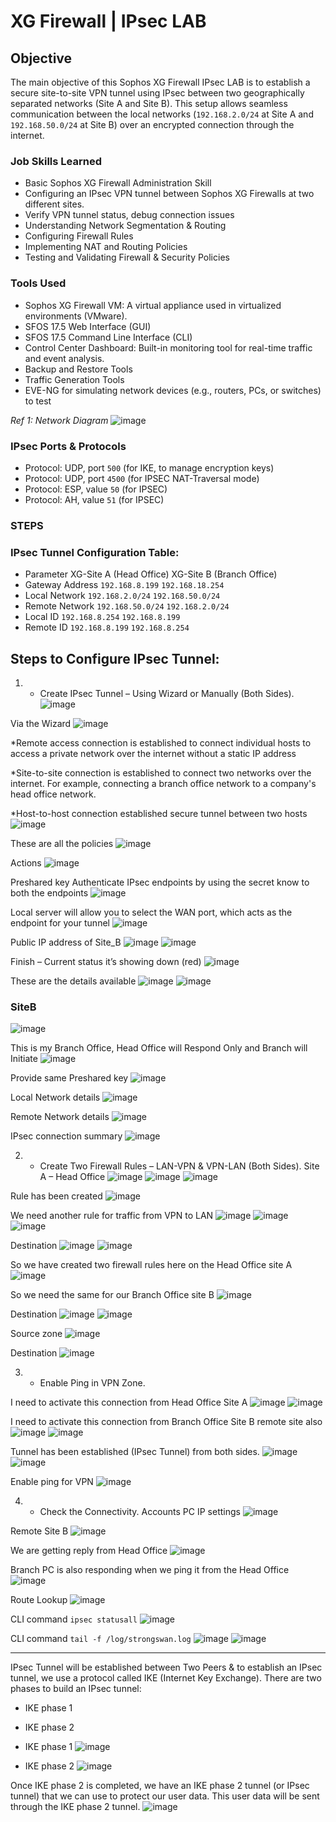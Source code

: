 # XG Firewall | IPsec LAB

## Objective

The main objective of this Sophos XG Firewall IPsec LAB is to establish a secure site-to-site VPN tunnel using IPsec between two geographically separated networks (Site A and Site B). This setup allows seamless communication between the local networks (`192.168.2.0/24` at Site A and `192.168.50.0/24` at Site B) over an encrypted connection through the internet.

### Job Skills Learned

- Basic Sophos XG Firewall Administration Skill
- Configuring an IPsec VPN tunnel between Sophos XG Firewalls at two different sites.
- Verify VPN tunnel status, debug connection issues
- Understanding Network Segmentation & Routing
- Configuring Firewall Rules
- Implementing NAT and Routing Policies
- Testing and Validating Firewall & Security Policies


### Tools Used

- Sophos XG Firewall VM: A virtual appliance used in virtualized environments (VMware).
- SFOS 17.5 Web Interface (GUI)
- SFOS 17.5 Command Line Interface (CLI)
- Control Center Dashboard: Built-in monitoring tool for real-time traffic and event analysis.
- Backup and Restore Tools
- Traffic Generation Tools
- EVE-NG for simulating network devices (e.g., routers, PCs, or switches) to test


*Ref 1: Network Diagram*
 ![image](https://github.com/user-attachments/assets/224c6be6-bb60-48e4-ab83-ea9e3974d067)

### IPsec Ports & Protocols
- Protocol: UDP, port `500` (for IKE, to manage encryption keys)
- Protocol: UDP, port `4500` (for IPSEC NAT-Traversal mode)
- Protocol: ESP, value `50` (for IPSEC)
- Protocol: AH, value `51` (for IPSEC)

### STEPS

### IPsec Tunnel Configuration Table:
- Parameter	XG-Site A (Head Office)	XG-Site B (Branch Office)
- Gateway Address	`192.168.8.199`	`192.168.18.254`
- Local Network	`192.168.2.0/24`	`192.168.50.0/24`
- Remote Network	`192.168.50.0/24`	`192.168.2.0/24`
- Local ID	`192.168.8.254`	`192.168.8.199`
- Remote ID	`192.168.8.199`	`192.168.8.254`



## Steps to Configure IPsec Tunnel:
1.	- Create IPsec Tunnel – Using Wizard or Manually (Both Sides).
![image](https://github.com/user-attachments/assets/6de67929-fc93-4cfc-9c46-1b6384076150)
 
Via the Wizard
![image](https://github.com/user-attachments/assets/c8699485-f6c2-4e4a-a494-3b4d1bf251d4)
 


*Remote access connection is established to connect individual hosts to access a private network over the internet without a static IP address

*Site-to-site connection is established to connect two networks over the internet. For example, connecting a branch office network to a company's head office network.

*Host-to-host connection established secure tunnel between two hosts
![image](https://github.com/user-attachments/assets/a64012ac-00b5-4bf6-9bc8-a93a3178a63d)

 

These are all the policies 
![image](https://github.com/user-attachments/assets/f7868c22-323e-4a66-abdb-6c4b941e9b67)
 
Actions
![image](https://github.com/user-attachments/assets/4a108bfa-74fb-4d92-bc45-131439b70bb9)
 

Preshared key Authenticate IPsec endpoints by using the secret know to both the endpoints
![image](https://github.com/user-attachments/assets/0a37c207-b8dd-45a9-9c3b-62230f364a6f)
 
Local server will allow you to select the WAN port, which acts as the endpoint for your tunnel
![image](https://github.com/user-attachments/assets/f827c851-7ab1-4f06-ad77-f870b9733f5d)
 
Public IP address of Site_B
![image](https://github.com/user-attachments/assets/fe5c0d85-b47a-402f-a300-0a85b47109f9)
![image](https://github.com/user-attachments/assets/ee6be57b-d9ce-454c-8005-784cdfd2e189)
 
 
Finish – Current status it’s showing down (red)
![image](https://github.com/user-attachments/assets/d17358b5-8034-45c8-8dcc-8c8584486ab7)
 


These are the details available
![image](https://github.com/user-attachments/assets/2b8b1efe-5133-4d30-bf8e-3598fa3305ca)
![image](https://github.com/user-attachments/assets/057c3da2-d1ab-434c-858c-a1337c2e4dcb)
 
 

### SiteB
![image](https://github.com/user-attachments/assets/b27e579f-069a-4587-a3ce-f500c1c74521)
 

This is my Branch Office, Head Office will Respond Only and Branch will Initiate
![image](https://github.com/user-attachments/assets/834a7bf7-de87-4e68-8b37-c06081da5c9c)
 
Provide same Preshared key
![image](https://github.com/user-attachments/assets/8786ed84-6cad-4d6b-ad0c-df02f56d090d)
 
Local Network details
![image](https://github.com/user-attachments/assets/8ecfb81f-656b-465f-afa8-ecf2864671b1)

 
Remote Network details
![image](https://github.com/user-attachments/assets/b366a06a-c9c3-477a-a65a-bfc550acc127)
 
IPsec connection summary
![image](https://github.com/user-attachments/assets/34296e31-6072-46ef-a6bb-b94c13dcf562)
 


2.	- Create Two Firewall Rules – LAN-VPN & VPN-LAN (Both Sides).
Site A – Head Office
![image](https://github.com/user-attachments/assets/296e9a29-2c8d-4311-b680-17a810e43559)
![image](https://github.com/user-attachments/assets/6c30b98d-9646-457a-8423-6ae88c42b827)
![image](https://github.com/user-attachments/assets/85300bc0-6356-4bfc-a6ee-efe37eed3f9d)
 
 
 
Rule has been created
![image](https://github.com/user-attachments/assets/c53855a8-19d6-49b4-a39b-715a22d8dd88)
 
We need another rule for traffic from VPN to LAN
![image](https://github.com/user-attachments/assets/eddf8c30-e921-4d81-a88e-f1cfc885e8cc)
![image](https://github.com/user-attachments/assets/1ea2b6aa-21bf-40bf-b470-062efdb9e484)
![image](https://github.com/user-attachments/assets/ab3e5655-f3bd-4256-9668-942cbf48549c)
 
Destination 
![image](https://github.com/user-attachments/assets/d1629433-6828-4840-9157-1e64003a7836)
![image](https://github.com/user-attachments/assets/cdeb5feb-be27-4983-827d-3811c227603c)
 
 
So we have created two firewall rules here on the Head Office site A
![image](https://github.com/user-attachments/assets/6d623b16-3a5e-4691-ac2f-b5f824c15b46)
 
So we need the same for our Branch Office site B
![image](https://github.com/user-attachments/assets/f3cd2cd3-12aa-4ba8-a7bc-6e3e9cbc11b1)
 
Destination 
![image](https://github.com/user-attachments/assets/dd2d25d0-21b5-49e7-9a3f-00bb3e50c343)
![image](https://github.com/user-attachments/assets/bd869b98-deb1-49b3-8559-bd99eb712053)
 
 
Source zone
![image](https://github.com/user-attachments/assets/df5979a4-dfb8-4d03-88a8-9927959ca941)
 
Destination
![image](https://github.com/user-attachments/assets/da92ab32-40d8-42da-8dc9-fe26745c77ae)
 



3.	- Enable Ping in VPN Zone.

I need to activate this connection from Head Office Site A
![image](https://github.com/user-attachments/assets/77892ffa-3f62-4e24-b3d2-bd1a7da298a2)
![image](https://github.com/user-attachments/assets/3058a318-935d-4f7f-af8e-0a76d04e0be5)
 
I need to activate this connection from Branch Office Site B remote site also
![image](https://github.com/user-attachments/assets/69629c81-8479-4955-8286-2588cfb8a93f)
![image](https://github.com/user-attachments/assets/765e196f-4e9d-4191-8f97-f0ddf856fe5b)
 
 
Tunnel has been established (IPsec Tunnel) from both sides.
![image](https://github.com/user-attachments/assets/c55f5adc-704f-40cd-b3a9-23815d842d4d)
![image](https://github.com/user-attachments/assets/857fb6fe-5b1e-47e1-b29f-8649484fff30)
 
 
Enable ping for VPN
![image](https://github.com/user-attachments/assets/ad801aca-d997-45da-a97d-18645c5d66f2)
 

4.	- Check the Connectivity.
Accounts PC IP settings
![image](https://github.com/user-attachments/assets/1eaffe9a-b69e-47b1-ad6c-40fcb06c901c)
 
Remote Site B
![image](https://github.com/user-attachments/assets/19fc98f1-0be5-4aef-8747-8943c7750bd6)
 
We are getting reply from Head Office 
![image](https://github.com/user-attachments/assets/e7421c04-12d5-4941-9a3f-dffe1e67de96)
 
Branch PC is also responding when we ping it from the Head Office
![image](https://github.com/user-attachments/assets/46fc6164-99eb-4d68-b788-562beea05a0e)
 
Route Lookup
![image](https://github.com/user-attachments/assets/a1aab507-48e5-4c63-a3c9-a7f109bb48df)
 
CLI command ``` ipsec statusall ```
![image](https://github.com/user-attachments/assets/3934843f-0542-49ee-882d-45c832805537)

CLI command ``` tail -f /log/strongswan.log ```
![image](https://github.com/user-attachments/assets/57cbe302-991b-4a2e-ba6f-e96f1c5a8aa1)
![image](https://github.com/user-attachments/assets/70ae6260-bdf5-4c3e-974a-99c58f102ea0)
 
________________________________________

IPsec Tunnel will be established between Two Peers & to establish an IPsec tunnel, we use a protocol called IKE (Internet Key Exchange).
There are two phases to build an IPsec tunnel:
- IKE phase 1
- IKE phase 2

- IKE phase 1
![image](https://github.com/user-attachments/assets/36563c18-f433-4aa9-8d2d-81304ca5e275)

- IKE phase 2
 ![image](https://github.com/user-attachments/assets/1dcabf7a-97ee-4d21-bfb1-71f541967ea7)

Once IKE phase 2 is completed, we have an IKE phase 2 tunnel (or IPsec tunnel) that we can use to protect our user data. This user data will be sent through the IKE phase 2 tunnel.
![image](https://github.com/user-attachments/assets/5ec3d292-05da-4a87-ae1c-83a85b042935)
 

